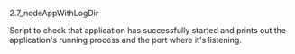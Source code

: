 2.7_nodeAppWithLogDir


Script to check that application has successfully started and prints out the application's running process and the port where it's listening. 
